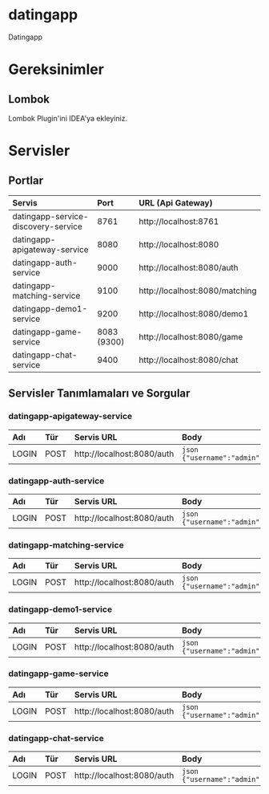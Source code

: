 # datingapp
Datingapp

# Gereksinimler
## Lombok 
Lombok Plugin'ini IDEA'ya ekleyiniz. 

# Servisler

## Portlar

| Servis                               | Port            | URL (Api Gateway)              |
| :------------                        |:----------------| :------------------------------|
| datingapp-service-discovery-service  | 8761            | http://localhost:8761          |
| datingapp-apigateway-service         | 8080            | http://localhost:8080          |
| datingapp-auth-service               | 9000            | http://localhost:8080/auth     |
| datingapp-matching-service           | 9100            | http://localhost:8080/matching |
| datingapp-demo1-service              | 9200            | http://localhost:8080/demo1    |
| datingapp-game-service               | 8083 (9300)     | http://localhost:8080/game     |
| datingapp-chat-service               | 9400            | http://localhost:8080/chat     |

## Servisler Tanımlamaları ve Sorgular

### datingapp-apigateway-service


| Adı          | Tür   | Servis URL                   | Body                                                  | Return         |
|:-------------| :-----|:-----------------------------| :-----------------------------------------------------|:---------------|
| LOGIN        | POST  | http://localhost:8080/auth   |  ```json {"username":"admin","password":"admin"} ```  |                |


### datingapp-auth-service

| Adı          | Tür   | Servis URL                   | Body                                                  | Return         |
|:-------------| :-----|:-----------------------------| :-----------------------------------------------------|:---------------|
| LOGIN        | POST  | http://localhost:8080/auth   |  ```json {"username":"admin","password":"admin"} ```  |                |

### datingapp-matching-service

| Adı          | Tür   | Servis URL                   | Body                                                  | Return         |
|:-------------| :-----|:-----------------------------| :-----------------------------------------------------|:---------------|
| LOGIN        | POST  | http://localhost:8080/auth   |  ```json {"username":"admin","password":"admin"} ```  |                |

### datingapp-demo1-service

| Adı          | Tür   | Servis URL                   | Body                                                  | Return         |
|:-------------| :-----|:-----------------------------| :-----------------------------------------------------|:---------------|
| LOGIN        | POST  | http://localhost:8080/auth   |  ```json {"username":"admin","password":"admin"} ```  |                |

### datingapp-game-service

| Adı          | Tür   | Servis URL                   | Body                                                  | Return         |
|:-------------| :-----|:-----------------------------| :-----------------------------------------------------|:---------------|
| LOGIN        | POST  | http://localhost:8080/auth   |  ```json {"username":"admin","password":"admin"} ```  |                |

### datingapp-chat-service

| Adı          | Tür   | Servis URL                   | Body                                                  | Return         |
|:-------------| :-----|:-----------------------------| :-----------------------------------------------------|:---------------|
| LOGIN        | POST  | http://localhost:8080/auth   |  ```json {"username":"admin","password":"admin"} ```  |                |
                
